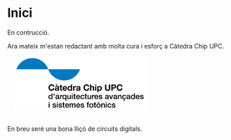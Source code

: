 # Inici

En contrucció.

Ara mateix m'estan redactant amb molta cura i esforç a Càtedra Chip UPC.

<img src='./Logo-Catedra-XIP-CHIP-CAT.png' style='height: 9em; float: center; margin: 0 0 1em 1em;'/>

En breu seré una bona lliçó de circuits digitals. 

<Autors autors="jpetit"/>
